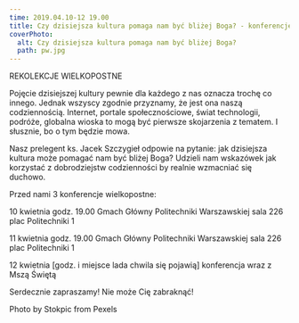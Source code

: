 ```yaml
---
time: 2019.04.10-12 19.00
title: Czy dzisiejsza kultura pomaga nam być bliżej Boga? - konferencje
coverPhoto:
  alt: Czy dzisiejsza kultura pomaga nam być bliżej Boga?
  path: pw.jpg
---
```

REKOLEKCJE WIELKOPOSTNE

Pojęcie dzisiejszej kultury pewnie dla każdego z nas oznacza trochę co innego. Jednak wszyscy zgodnie przyznamy, że jest ona naszą codziennością. 
Internet, portale społecznościowe, świat technologii, podróże, globalna wioska to mogą być pierwsze skojarzenia z tematem. I słusznie, bo o tym będzie mowa.

Nasz prelegent ks. Jacek Szczygieł odpowie na pytanie: jak dzisiejsza kultura może pomagać nam być bliżej Boga? Udzieli nam wskazówek jak korzystać z dobrodziejstw codzienności by realnie wzmacniać się duchowo. 

Przed nami 3 konferencje wielkopostne:

10 kwietnia godz. 19.00 
Gmach Główny Politechniki Warszawskiej sala 226
plac Politechniki 1

11 kwietnia godz. 19.00 
Gmach Główny Politechniki Warszawskiej sala 226
plac Politechniki 1

12 kwietnia [godz. i miejsce lada chwila się pojawią]
konferencja wraz z Mszą Świętą

Serdecznie zapraszamy! Nie może Cię zabraknąć!


Photo by Stokpic from Pexels